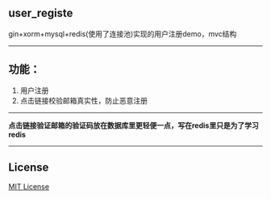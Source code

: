 ## user_registe
 gin+xorm+mysql+redis(使用了连接池)实现的用户注册demo，mvc结构
 
---
## 功能：
1. 用户注册
2. 点击链接校验邮箱真实性，防止恶意注册

---

**点击链接验证邮箱的验证码放在数据库里更轻便一点，写在redis里只是为了学习redis**

---
## License
[MIT License](LICENSE)
